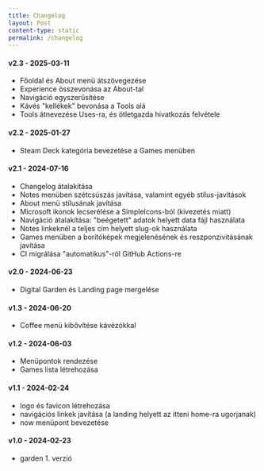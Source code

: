 ```yaml
---
title: Changelog
layout: Post
content-type: static
permalink: /changelog
---
```


#### v2.3 - 2025-03-11

- Főoldal és About menü átszövegezése
- Experience összevonása az About-tal
- Navigáció egyszerűsítése
- Kávés "kellékek" bevonása a Tools alá
- Tools átnevezése Uses-ra, és ötletgazda hivatkozás felvétele


#### v2.2 - 2025-01-27

- Steam Deck kategória bevezetése a Games menüben

#### v2.1 - 2024-07-16
- Changelog átalakítása
- Notes menüben szétcsúszás javítása, valamint egyéb stílus-javítások
- About menü stílusának javítása
- Microsoft ikonok lecserélése a SimpleIcons-ból (kivezetés miatt)
- Navigáció átalakítása: "beégetett" adatok helyett data fájl használata
- Notes linkeknél a teljes cím helyett slug-ok használata
- Games menüben a borítóképek megjelenésének és reszponzivitásának javítása
- CI migrálása "automatikus"-ról GitHub Actions-re
  
#### v2.0 - 2024-06-23 
- Digital Garden és Landing page mergelése

#### v1.3 - 2024-06-20 
- Coffee menü kibővítése kávézókkal

#### v1.2 - 2024-06-03 
- Menüpontok rendezése
- Games lista létrehozása

#### v1.1 - 2024-02-24
- logo és favicon létrehozása
- navigációs linkek javítása (a landing helyett az itteni home-ra ugorjanak)
- now menüpont bevezetése

#### v1.0 - 2024-02-23
-  garden 1. verzió
